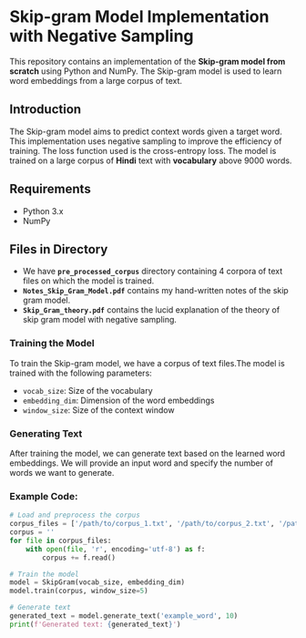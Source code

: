 # Skip-gram Model Implementation with Negative Sampling

This repository contains an implementation of the **Skip-gram model from scratch** using Python and NumPy. The Skip-gram model is used to learn word embeddings from a large corpus of text.


## Introduction

The Skip-gram model aims to predict context words given a target word. This implementation uses negative sampling to improve the efficiency of training. The loss function used is the cross-entropy loss. The model is trained on a large corpus of **Hindi** text with **vocabulary** above 9000 words. 

## Requirements
- Python 3.x
- NumPy

## Files in Directory
- We have **`pre_processed_corpus`** directory containing 4 corpora of text files on which the model is trained.
- **`Notes_Skip_Gram_Model.pdf`** contains my hand-written notes of the skip gram model.
- **`Skip_Gram_theory.pdf`** contains the lucid explanation of the theory of skip gram model with negative sampling. 
  


### Training the Model

To train the Skip-gram model, we have a corpus of text files.The model is trained with the following parameters:
- `vocab_size`: Size of the vocabulary
- `embedding_dim`: Dimension of the word embeddings
- `window_size`: Size of the context window
### Generating Text

After training the model, we can generate text based on the learned word embeddings. We will provide an input word and specify the number of words we want to generate.

### Example Code:

```python
# Load and preprocess the corpus
corpus_files = ['/path/to/corpus_1.txt', '/path/to/corpus_2.txt', '/path/to/corpus_3.txt']
corpus = ''
for file in corpus_files:
    with open(file, 'r', encoding='utf-8') as f:
        corpus += f.read()

# Train the model
model = SkipGram(vocab_size, embedding_dim)
model.train(corpus, window_size=5)

# Generate text
generated_text = model.generate_text('example_word', 10)
print(f'Generated text: {generated_text}')

